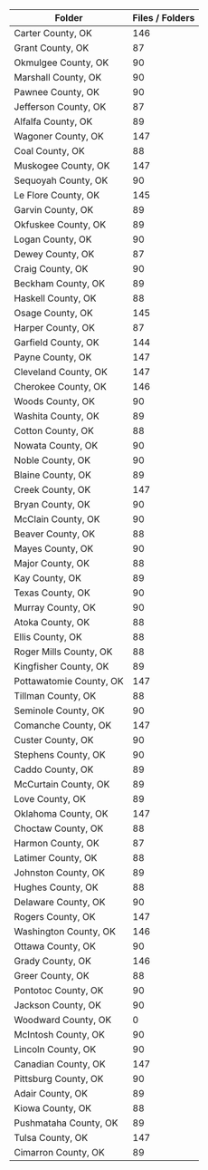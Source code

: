 | Folder                  |   Files / Folders |
|-------------------------|-------------------|
| Carter County, OK       |               146 |
| Grant County, OK        |                87 |
| Okmulgee County, OK     |                90 |
| Marshall County, OK     |                90 |
| Pawnee County, OK       |                90 |
| Jefferson County, OK    |                87 |
| Alfalfa County, OK      |                89 |
| Wagoner County, OK      |               147 |
| Coal County, OK         |                88 |
| Muskogee County, OK     |               147 |
| Sequoyah County, OK     |                90 |
| Le Flore County, OK     |               145 |
| Garvin County, OK       |                89 |
| Okfuskee County, OK     |                89 |
| Logan County, OK        |                90 |
| Dewey County, OK        |                87 |
| Craig County, OK        |                90 |
| Beckham County, OK      |                89 |
| Haskell County, OK      |                88 |
| Osage County, OK        |               145 |
| Harper County, OK       |                87 |
| Garfield County, OK     |               144 |
| Payne County, OK        |               147 |
| Cleveland County, OK    |               147 |
| Cherokee County, OK     |               146 |
| Woods County, OK        |                90 |
| Washita County, OK      |                89 |
| Cotton County, OK       |                88 |
| Nowata County, OK       |                90 |
| Noble County, OK        |                90 |
| Blaine County, OK       |                89 |
| Creek County, OK        |               147 |
| Bryan County, OK        |                90 |
| McClain County, OK      |                90 |
| Beaver County, OK       |                88 |
| Mayes County, OK        |                90 |
| Major County, OK        |                88 |
| Kay County, OK          |                89 |
| Texas County, OK        |                90 |
| Murray County, OK       |                90 |
| Atoka County, OK        |                88 |
| Ellis County, OK        |                88 |
| Roger Mills County, OK  |                88 |
| Kingfisher County, OK   |                89 |
| Pottawatomie County, OK |               147 |
| Tillman County, OK      |                88 |
| Seminole County, OK     |                90 |
| Comanche County, OK     |               147 |
| Custer County, OK       |                90 |
| Stephens County, OK     |                90 |
| Caddo County, OK        |                89 |
| McCurtain County, OK    |                89 |
| Love County, OK         |                89 |
| Oklahoma County, OK     |               147 |
| Choctaw County, OK      |                88 |
| Harmon County, OK       |                87 |
| Latimer County, OK      |                88 |
| Johnston County, OK     |                89 |
| Hughes County, OK       |                88 |
| Delaware County, OK     |                90 |
| Rogers County, OK       |               147 |
| Washington County, OK   |               146 |
| Ottawa County, OK       |                90 |
| Grady County, OK        |               146 |
| Greer County, OK        |                88 |
| Pontotoc County, OK     |                90 |
| Jackson County, OK      |                90 |
| Woodward County, OK     |                 0 |
| McIntosh County, OK     |                90 |
| Lincoln County, OK      |                90 |
| Canadian County, OK     |               147 |
| Pittsburg County, OK    |                90 |
| Adair County, OK        |                89 |
| Kiowa County, OK        |                88 |
| Pushmataha County, OK   |                89 |
| Tulsa County, OK        |               147 |
| Cimarron County, OK     |                89 |
